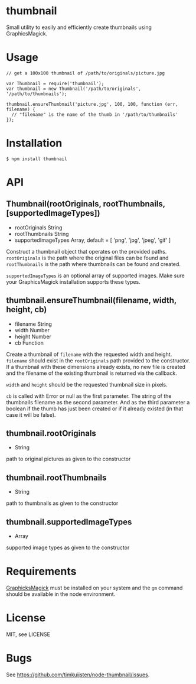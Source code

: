 # thumbnail

Small utility to easily and efficiently create thumbnails using GraphicsMagick.

# Usage

    // get a 100x100 thumbnail of /path/to/originals/picture.jpg

    var Thumbnail = require('thumbnail');
    var thumbnail = new Thumbnail('/path/to/originals', '/path/to/thumbnails');

    thumbnail.ensureThumbnail('picture.jpg', 100, 100, function (err, filename) {
      // "filename" is the name of the thumb in '/path/to/thumbnails'
    });

# Installation

    $ npm install thumbnail

# API

## Thumbnail(rootOriginals, rootThumbnails, [supportedImageTypes])
* rootOriginals String
* rootThumbnails String
* supportedImageTypes Array, default = [ 'png', 'jpg', 'jpeg', 'gif' ]

Construct a thumbnail object that operates on the provided paths. `rootOriginals` is the path where the original
files can be found and `rootThumbnails` is the path where thumbnails can be found and created.

`supportedImageTypes` is an optional array of supported images. Make sure your GraphicsMagick installation supports these types.

## thumbnail.ensureThumbnail(filename, width, height, cb)
* filename String
* width Number
* height Number
* cb Function

Create a thumbnail of `filename` with the requested width and height. `filename` should exist
in the `rootOriginals` path provided to the constructor. If a thumbnail with these
dimensions already exists, no new file is created and the filename of the existing thumbnail
is returned via the callback.

`width` and `height` should be the requested thumbnail size in pixels.

`cb` is called with Error or null as the first parameter. The string of the thumbnails filename
as the second parameter. And as the third parameter a boolean if the thumb has just been created
or if it already existed (in that case it will be false).

## thumbnail.rootOriginals
* String

path to original pictures as given to the constructor

## thumbnail.rootThumbnails
* String

path to thumbnails as given to the constructor

## thumbnail.supportedImageTypes
* Array

supported image types as given to the constructor

# Requirements

[GraphicksMagick](http://www.graphicsmagick.org/) must be installed on your system and the `gm` command should be available in the node environment. 

# License

MIT, see LICENSE

# Bugs

See <https://github.com/timkuijsten/node-thumbnail/issues>.
